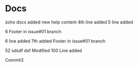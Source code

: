 # Docs
zoho docs
added new help content
4th line added
5 line added

6 Footer in issue#01 branch

6 line added
7th added Footer in issue#01 branch

52 sdsdf dsf Modified
100
Line added

Commit3
